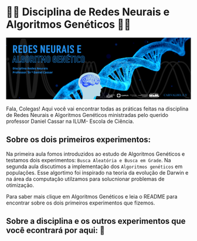 # 🧬🧠 **Disciplina de Redes Neurais e Algoritmos Genéticos** 🧬🧠

![image](Imagens/inicial.png)

Fala, Colegas! Aqui você vai encontrar todas as práticas feitas na disciplina de Redes Neurais e Algoritmos Genéticos ministradas pelo querido professor Daniel Cassar na ILUM- Escola de Ciência.

## Sobre os dois primeiros experimentos:

Na primeira aula fomos introduzidos ao estudo de Algoritmos Genéticos e testamos dois experimentos: `Busca Aleatória e Busca em Grade`.
Na segunda aula discutimos a implementação dos `Algoritmos genéticos` em populações. Esse algortimo foi inspirado na teoria da evolução de Darwin e na área da computação utilzamos para solucnionar problemas de otimização.

Para saber mais clique em Algoritmos Genéticos e leia o README para encontrar sobre os dois primeiros experimentos que fizemos.


## Sobre a disciplina e os outros experimentos que você econtrará por aqui: 🔎


















